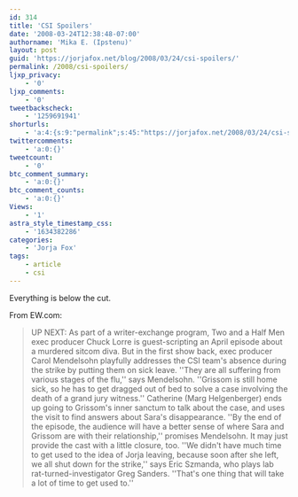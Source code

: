 ```yaml
---
id: 314
title: 'CSI Spoilers'
date: '2008-03-24T12:38:48-07:00'
authorname: 'Mika E. (Ipstenu)'
layout: post
guid: 'https://jorjafox.net/blog/2008/03/24/csi-spoilers/'
permalink: /2008/csi-spoilers/
ljxp_privacy:
    - '0'
ljxp_comments:
    - '0'
tweetbackscheck:
    - '1259691941'
shorturls:
    - 'a:4:{s:9:"permalink";s:45:"https://jorjafox.net/2008/03/24/csi-spoilers/";s:7:"tinyurl";s:25:"http://tinyurl.com/kkegfs";s:4:"isgd";s:18:"http://is.gd/534Sv";s:5:"bitly";s:20:"http://bit.ly/8bhWEd";}'
twittercomments:
    - 'a:0:{}'
tweetcount:
    - '0'
btc_comment_summary:
    - 'a:0:{}'
btc_comment_counts:
    - 'a:0:{}'
Views:
    - '1'
astra_style_timestamp_css:
    - '1634382286'
categories:
    - 'Jorja Fox'
tags:
    - article
    - csi
---
```


Everything is below the cut.<!--more-->

From EW.com:
<blockquote>UP NEXT: As part of a writer-exchange program, Two and a Half Men exec producer Chuck Lorre is guest-scripting an April episode about a murdered sitcom diva. But in the first show back, exec producer Carol Mendelsohn playfully addresses the CSI team's absence during the strike by putting them on sick leave. ''They are all suffering from various stages of the flu,'' says Mendelsohn. ''Grissom is still home sick, so he has to get dragged out of bed to solve a case involving the death of a grand jury witness.'' Catherine (Marg Helgenberger) ends up going to Grissom's inner sanctum to talk about the case, and uses the visit to find answers about Sara's disappearance. ''By the end of the episode, the audience will have a better sense of where Sara and Grissom are with their relationship,'' promises Mendelsohn. It may just provide the cast with a little closure, too. ''We didn't have much time to get used to the idea of Jorja leaving, because soon after she left, we all shut down for the strike,'' says Eric Szmanda, who plays lab rat-turned-investigator Greg Sanders. ''That's one thing that will take a lot of time to get used to.'' </blockquote>
